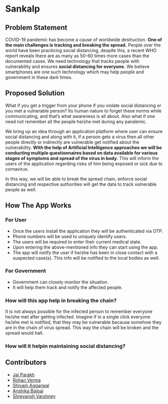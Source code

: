 # Sankalp

## Problem Statement

COVID-19 pandemic has become a cause of worldwide destruction. <b>One of the main challenges is tracking and breaking the spread.</b> People over the world have been practicing social distancing, despite this, a recent WHO report reveals there are as many as 50-60 times more cases than the documented cases.
We need technology that tracks people with vulnerability and ensures <b>social distancing for everyone.</b>
We believe smartphones are one such technology which may help people and government in these dark times.

## Proposed Solution

What if you get a trigger from your phone if you violate social distancing or you met a vulnerable person? Its human nature to forget these norms while communicating, and that’s what awareness is all about. Also what if one need not remember all the people he/she met during any pandemic. 

We bring up an idea through an application platform where user can ensure social distancing and along with it, if a person gets a virus then all other people directly or indirectly are vulnerable get notified about the vulnerability. <b>With the help of Artificial Intelligence approaches we will be conducting multiple questionnaires based on data available for various stages of symptoms and spread of the virus in body.</b> This will inform the users of the application regarding risks of him being exposed or sick due to cornavirus.

In this way, we will be able to break the spread chain, enforce social distancing and respective authorities will get the data to track vulnerable people as well.

## How The App Works

### For User
- Once the users install the application they will be authenticated via OTP.
- Phone numbers will be used to uniquely identify users.
- The users will be required to enter their current medical state.
- Upon entering the above-mentioned info they can start using the app.
- The app will notify the user if he/she has been in close contact with a suspected case(s). This info will be notified to the local bodies as well.

### For Government
- Government can closely monitor the situation.
- It will help them track and notify the affected people.

### How will this app help in breaking the chain?
It is not always possible for the infected person to remember everyone he/she met after getting infected. Imagine if in a single click everyone he/she met is notified, that they may be vulnerable because somehow they are in the chain of virus spread. This way the chain will be broken and the spread would halt.

### How will it helpin maintaining social distancing?

## Contributors

- [Jai Parakh](https://www.linkedin.com/in/jai-parakh-5626b4178/)
- [Rohan Verma](https://www.linkedin.com/in/rsrohanverma/)
- [Shivam Aggarwal](https://www.linkedin.com/in/shivam-aggarwal-4a65a2184/)
- [Anshika Bajpai](https://www.linkedin.com/in/anshika-bajpai-67b593192/)
- [Shreyansh Varshney](https://www.linkedin.com/in/shreyanshvarshney/)
